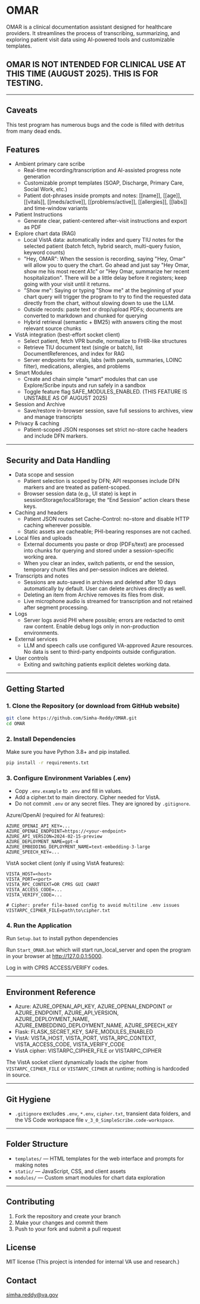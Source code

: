 # OMAR

OMAR is a clinical documentation assistant designed for healthcare providers. It streamlines the process of transcribing, summarizing, and exploring patient visit data using AI-powered tools and customizable templates.

## OMAR IS NOT INTENDED FOR CLINICAL USE AT THIS TIME (AUGUST 2025). THIS IS FOR TESTING.
---

## Caveats
This test program has numerous bugs and the code is filled with detritus from many dead ends.

## Features

- Ambient primary care scribe
  - Real-time recording/transcription and AI-assisted progress note generation
  - Customizable prompt templates (SOAP, Discharge, Primary Care, Social Work, etc.)
  - Patient dot-phrases inside prompts and notes: [[name]], [[age]], [[vitals]], [[meds/active]], [[problems/active]], [[allergies]], [[labs]] and time-window variants
- Patient Instructions
  - Generate clear, patient-centered after-visit instructions and export as PDF
- Explore chart data (RAG)
  - Local VistA data: automatically index and query TIU notes for the selected patient (batch fetch, hybrid search, multi-query fusion, keyword counts)
  - "Hey, OMAR": When the session is recording, saying "Hey, Omar" will allow you to query the chart. Go ahead and just say "Hey Omar, show me his most recent A1c" or "Hey Omar, summarize her recent hospitalization". There will be a little delay before it registers; keep going with your visit until it returns.
  - "Show me": Saying or typing "Show me" at the beginning of your chart query will trigger the program to try to find the requested data directly from the chart, without slowing down to use the LLM.
  - Outside records: paste text or drop/upload PDFs; documents are converted to markdown and chunked for querying
  - Hybrid retrieval (semantic + BM25) with answers citing the most relevant source chunks
- VistA integration (best-effort socket client)
  - Select patient, fetch VPR bundle, normalize to FHIR-like structures
  - Retrieve TIU document text (single or batch), list DocumentReferences, and index for RAG
  - Server endpoints for vitals, labs (with panels, summaries, LOINC filter), medications, allergies, and problems
- Smart Modules
  - Create and chain simple “smart” modules that can use Explore/Scribe inputs and run safely in a sandbox
  - Toggle feature flag SAFE_MODULES_ENABLED. (THIS FEATURE IS UNSTABLE AS OF AUGUST 2025)
- Session and Archive
  - Save/restore in-browser session, save full sessions to archives, view and manage transcripts
- Privacy & caching
  - Patient-scoped JSON responses set strict no-store cache headers and include DFN markers. 

---

## Security and Data Handling

- Data scope and session
  - Patient selection is scoped by DFN; API responses include DFN markers and are treated as patient-scoped.
  - Browser session data (e.g., UI state) is kept in sessionStorage/localStorage; the “End Session” action clears these keys.
- Caching and headers
  - Patient JSON routes set Cache-Control: no-store and disable HTTP caching wherever possible.
  - Static assets are cacheable; PHI-bearing responses are not cached.
- Local files and uploads
  - External documents you paste or drop (PDFs/text) are processed into chunks for querying and stored under a session-specific working area.
  - When you clear an index, switch patients, or end the session, temporary chunk files and per-session indices are deleted.
- Transcripts and notes
  - Sessions are auto-saved in archives and deleted after 10 days automatically by default. User can delete archives directly as well.
  - Deleting an item from Archive removes its files from disk.
  - Live microphone audio is streamed for transcription and not retained after segment processing.
- Logs
  - Server logs avoid PHI where possible; errors are redacted to omit raw content. Enable debug logs only in non-production environments.
- External services
  - LLM and speech calls use configured VA-approved Azure resources. No data is sent to third-party endpoints outside configuration.
- User controls
  - Exiting and switching patients explicit deletes working data.

---

## Getting Started

### 1. Clone the Repository (or download from GitHub website)

```sh
git clone https://github.com/Simha-Reddy/OMAR.git
cd OMAR
```

### 2. Install Dependencies

Make sure you have Python 3.8+ and pip installed.

```sh
pip install -r requirements.txt
```

### 3. Configure Environment Variables (.env)

- Copy `.env.example` to `.env` and fill in values.
- Add a cipher.txt to main directory. Cipher needed for VistA. 
- Do not commit `.env` or any secret files. They are ignored by `.gitignore`.

Azure/OpenAI (required for AI features):

```env
AZURE_OPENAI_API_KEY=...
AZURE_OPENAI_ENDPOINT=https://<your-endpoint>
AZURE_API_VERSION=2024-02-15-preview
AZURE_DEPLOYMENT_NAME=gpt-4
AZURE_EMBEDDING_DEPLOYMENT_NAME=text-embedding-3-large
AZURE_SPEECH_KEY=...
```

VistA socket client (only if using VistA features):

```env
VISTA_HOST=<host>
VISTA_PORT=<port>
VISTA_RPC_CONTEXT=OR CPRS GUI CHART
VISTA_ACCESS_CODE=...
VISTA_VERIFY_CODE=...

# Cipher: prefer file-based config to avoid multiline .env issues
VISTARPC_CIPHER_FILE=path\to\cipher.txt
```


### 4. Run the Application

Run `Setup.bat` to install python dependencies

Run `Start_OMAR.bat` which will start run_local_server and open the program in your browser at http://127.0.0.1:5000.

Log in with CPRS ACCESS/VERIFY codes.

---

## Environment Reference

- Azure: AZURE_OPENAI_API_KEY, AZURE_OPENAI_ENDPOINT or AZURE_ENDPOINT, AZURE_API_VERSION, AZURE_DEPLOYMENT_NAME, AZURE_EMBEDDING_DEPLOYMENT_NAME, AZURE_SPEECH_KEY
- Flask: FLASK_SECRET_KEY, SAFE_MODULES_ENABLED
- VistA: VISTA_HOST, VISTA_PORT, VISTA_RPC_CONTEXT, VISTA_ACCESS_CODE, VISTA_VERIFY_CODE
- VistA cipher: VISTARPC_CIPHER_FILE or VISTARPC_CIPHER

The VistA socket client dynamically loads the cipher from `VISTARPC_CIPHER_FILE` or `VISTARPC_CIPHER` at runtime; nothing is hardcoded in source.

---

## Git Hygiene

- `.gitignore` excludes `.env`, `*.env`, `cipher.txt`, transient data folders, and the VS Code workspace file `v_3_0_SimpleScribe.code-workspace`.

---

## Folder Structure

- `templates/` — HTML templates for the web interface and prompts for making notes
- `static/` — JavaScript, CSS, and client assets
- `modules/` — Custom smart modules for chart data exploration

---

## Contributing

1. Fork the repository and create your branch
2. Make your changes and commit them
3. Push to your fork and submit a pull request

## License
MIT license 
(This project is intended for internal VA use and research.)
## Contact

simha.reddy@va.gov
